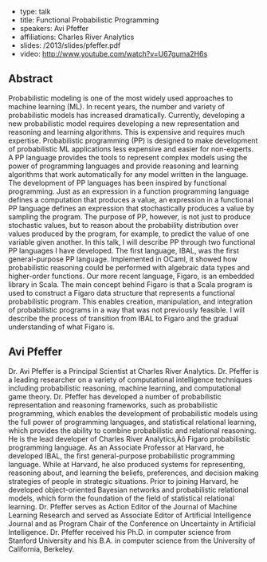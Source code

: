 - type: talk
- title: Functional Probabilistic Programming
- speakers: Avi Pfeffer
- affiliations: Charles River Analytics 
- slides: /2013/slides/pfeffer.pdf
- video: http://www.youtube.com/watch?v=U67guma2H6s


## Abstract
Probabilistic modeling is one of the most widely used approaches to
machine learning \(ML\). In recent years, the number and variety of
probabilistic models has increased dramatically. Currently, developing
a new probabilistic model requires developing a new representation and
reasoning and learning algorithms. This is expensive and requires much
expertise. Probabilistic programming \(PP\) is designed to make
development of probabilistic ML applications less expensive and easier
for non-experts. A PP language provides the tools to represent complex
models using the power of programming languages and provide reasoning
and learning algorithms that work automatically for any model written
in the language.  The development of PP languages has been inspired by
functional programming. Just as an expression in a function
programming language defines a computation that produces a value, an
expression in a functional PP language defines an expression that
stochastically produces a value by sampling the program. The purpose
of PP, however, is not just to produce stochastic values, but to
reason about the probability distribution over values produced by the
program, for example, to predict the value of one variable given
another.  In this talk, I will describe PP through two functional PP
languages I have developed. The first language, IBAL, was the first
general-purpose PP language. Implemented in OCaml, it showed how
probabilistic reasoning could be performed with algebraic data types
and higher-order functions. Our more recent language, Figaro, is an
embedded library in Scala. The main concept behind Figaro is that a
Scala program is used to construct a Figaro data structure that
represents a functional probabilistic program.  This enables creation,
manipulation, and integration of probabilistic programs in a way that
was not previously feasible. I will describe the process of transition
from IBAL to Figaro and the gradual understanding of what Figaro is.

## Avi Pfeffer
Dr. Avi Pfeffer is a Principal Scientist at Charles River
Analytics. Dr. Pfeffer is a leading researcher on a variety of
computational intelligence techniques including probabilistic
reasoning, machine learning, and computational game
theory. Dr. Pfeffer has developed a number of probabilistic
representation and reasoning frameworks, such as probabilistic
programming, which enables the development of probabilistic models
using the full power of programming languages, and statistical
relational learning, which provides the ability to combine
probabilistic and relational reasoning. He is the lead developer of
Charles River Analytics‚Äô Figaro probabilistic programming
language. As an Associate Professor at Harvard, he developed IBAL, the
first general-purpose probabilistic programming language. While at
Harvard, he also produced systems for representing, reasoning about,
and learning the beliefs, preferences, and decision making strategies
of people in strategic situations. Prior to joining Harvard, he
developed object-oriented Bayesian networks and probabilistic
relational models, which form the foundation of the field of
statistical relational learning. Dr. Pfeffer serves as Action Editor
of the Journal of Machine Learning Research and served as Associate
Editor of Artificial Intelligence Journal and as Program Chair of the
Conference on Uncertainty in Artificial Intelligence. Dr. Pfeffer
received his Ph.D. in computer science from Stanford University and
his B.A. in computer science from the University of California,
Berkeley.

